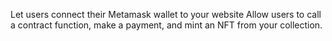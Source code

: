 Let users connect their Metamask wallet to your website
Allow users to call a contract function, make a payment, and mint an NFT from your collection.